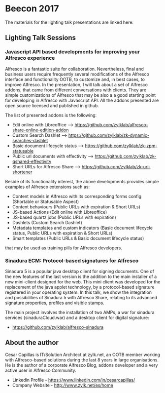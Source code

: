 # Beecon 2017

The materials for the lighting talk presentations are linked here:

## Lighting Talk Sessions

### Javascript API based developments for improving your Alfresco experience

Alfresco is a fantastic suite for collaboration. Nevertheless, final and business users require frequently several modifications of the Alfresco interface and functionality OOTB, to customize and, in best cases, to improve Alfresco. In the presentation, I will talk about a set of Alfresco addons, that came from different conversations with clients. They are simple customizations of Alfresco that may be also a a good starting point for developing in Alfresco with Javascript API. All the addons presented are open source licensed and published in github.

The list of presented addons is the following:

  - Edit online with Libreoffice --> https://github.com/zylklab/alfresco-share-online-edition-addon
  - Custom Search Dashlet --> https://github.com/zylklab/zk-dynamic-searches-dashlet
  - Basic document lifecycle status --> https://github.com/zylklab/zk-zpm-statusable
  - Public url documents with effectivity --> https://github.com/zylklab/zk-qshared-effectivity
  - Short URLs for Alfresco Share --> https://github.com/zylklab/zk-url-shortener

Beside of its functionality interest, the above developments provides simple examples of Alfresco extensions such as:
  - Content models in Alfresco with its corresponding forms config (Shortable or Statusable Aspect)
  - Content behaviours (Public URLs with expiration & Short URLs)
  - JS-based Actions (Edit online with Libreoffice)
  - JS-based quartz jobs (Public URLs with expiration)
  - Dashlets (Custom Search Dashlet)
  - Metadata templates and custom indicators (Basic document lifecycle status, Public URLs with expiration & Short URLs)
  - Smart templates (Public URLs & Basic document lifecycle status)

that may be used as training pills for Alfresco developers.

### Sinadura ECM: Protocol-based signatures for Alfresco

Sinadura 5 is a popular java desktop client for signing documents. One of the new features of the last version is the addition to the main installer of a new mini-client designed for the web. This mini client was developed for the replacement of the java applet technology, by a protocol-based signature registered in your operating system. In this talk, we show the integration and possibilities of Sinadura 5 with Alfresco Share, relating to its advanced signature properties, profiles and visible stamps.

The main project involves the installation of two AMPs, a war for sinadura services (sinaduraCloud.war) and a desktop client for digital signature:

  - https://github.com/zylklab/alfresco-sinadura


## About the author

Cesar Capillas is IT/Solution Architect at zylk.net, an OOTB member working with Alfresco-based solutions during the last 8 years in large organisations. He is the author of a corporate Alfresco Blog, addons developer and a very active user in Alfresco Community.

 - Linkedin Profile - https://www.linkedin.com/in/cesarcapillas/
 - Company Website  - http://www.zylk.net/es/home
